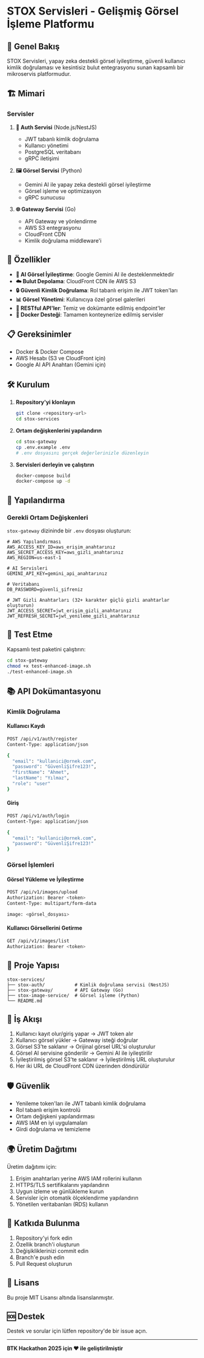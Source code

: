 # STOX Servisleri - Gelişmiş Görsel İşleme Platformu

## 🌟 Genel Bakış

STOX Servisleri, yapay zeka destekli görsel iyileştirme, güvenli kullanıcı kimlik doğrulaması ve kesintisiz bulut entegrasyonu sunan kapsamlı bir mikroservis platformudur.

## 🏗️ Mimari

### Servisler

1. **🔐 Auth Servisi** (Node.js/NestJS)
   - JWT tabanlı kimlik doğrulama
   - Kullanıcı yönetimi
   - PostgreSQL veritabanı
   - gRPC iletişimi

2. **🖼️ Görsel Servisi** (Python)
   - Gemini AI ile yapay zeka destekli görsel iyileştirme
   - Görsel işleme ve optimizasyon
   - gRPC sunucusu

3. **🌐 Gateway Servisi** (Go)
   - API Gateway ve yönlendirme
   - AWS S3 entegrasyonu
   - CloudFront CDN
   - Kimlik doğrulama middleware'i

## 🚀 Özellikler

- **🤖 AI Görsel İyileştirme**: Google Gemini AI ile desteklenmektedir
- **☁️ Bulut Depolama**: CloudFront CDN ile AWS S3
- **🔒 Güvenli Kimlik Doğrulama**: Rol tabanlı erişim ile JWT token'ları
- **📊 Görsel Yönetimi**: Kullanıcıya özel görsel galerileri
- **🎯 RESTful API'ler**: Temiz ve dokümante edilmiş endpoint'ler
- **🐳 Docker Desteği**: Tamamen konteynerize edilmiş servisler

## 📋 Gereksinimler

- Docker & Docker Compose
- AWS Hesabı (S3 ve CloudFront için)
- Google AI API Anahtarı (Gemini için)

## 🛠️ Kurulum

1. **Repository'yi klonlayın**
   ```bash
   git clone <repository-url>
   cd stox-services
   ```

2. **Ortam değişkenlerini yapılandırın**
   ```bash
   cd stox-gateway
   cp .env.example .env
   # .env dosyasını gerçek değerlerinizle düzenleyin
   ```

3. **Servisleri derleyin ve çalıştırın**
   ```bash
   docker-compose build
   docker-compose up -d
   ```

## 🔧 Yapılandırma

### Gerekli Ortam Değişkenleri

`stox-gateway` dizininde bir `.env` dosyası oluşturun:

```env
# AWS Yapılandırması
AWS_ACCESS_KEY_ID=aws_erişim_anahtarınız
AWS_SECRET_ACCESS_KEY=aws_gizli_anahtarınız
AWS_REGION=us-east-1

# AI Servisleri
GEMINI_API_KEY=gemini_api_anahtarınız

# Veritabanı
DB_PASSWORD=güvenli_şifreniz

# JWT Gizli Anahtarları (32+ karakter güçlü gizli anahtarlar oluşturun)
JWT_ACCESS_SECRET=jwt_erişim_gizli_anahtarınız
JWT_REFRESH_SECRET=jwt_yenileme_gizli_anahtarınız
```

## 🧪 Test Etme

Kapsamlı test paketini çalıştırın:

```bash
cd stox-gateway
chmod +x test-enhanced-image.sh
./test-enhanced-image.sh
```

## 📚 API Dokümantasyonu

### Kimlik Doğrulama

#### Kullanıcı Kaydı
```bash
POST /api/v1/auth/register
Content-Type: application/json

{
  "email": "kullanici@ornek.com",
  "password": "GüvenliŞifre123!",
  "firstName": "Ahmet",
  "lastName": "Yılmaz",
  "role": "user"
}
```

#### Giriş
```bash
POST /api/v1/auth/login
Content-Type: application/json

{
  "email": "kullanici@ornek.com",
  "password": "GüvenliŞifre123!"
}
```

### Görsel İşlemleri

#### Görsel Yükleme ve İyileştirme
```bash
POST /api/v1/images/upload
Authorization: Bearer <token>
Content-Type: multipart/form-data

image: <görsel_dosyası>
```

#### Kullanıcı Görsellerini Getirme
```bash
GET /api/v1/images/list
Authorization: Bearer <token>
```

## 📁 Proje Yapısı

```
stox-services/
├── stox-auth/           # Kimlik doğrulama servisi (NestJS)
├── stox-gateway/        # API Gateway (Go)
├── stox-image-service/  # Görsel işleme (Python)
└── README.md
```

## 🔄 İş Akışı

1. Kullanıcı kayıt olur/giriş yapar → JWT token alır
2. Kullanıcı görsel yükler → Gateway isteği doğrular
3. Görsel S3'te saklanır → Orijinal görsel URL'si oluşturulur
4. Görsel AI servisine gönderilir → Gemini AI ile iyileştirilir
5. İyileştirilmiş görsel S3'te saklanır → İyileştirilmiş URL oluşturulur
6. Her iki URL de CloudFront CDN üzerinden döndürülür

## 🛡️ Güvenlik

- Yenileme token'ları ile JWT tabanlı kimlik doğrulama
- Rol tabanlı erişim kontrolü
- Ortam değişkeni yapılandırması
- AWS IAM en iyi uygulamaları
- Girdi doğrulama ve temizleme

## 🌍 Üretim Dağıtımı

Üretim dağıtımı için:

1. Erişim anahtarları yerine AWS IAM rollerini kullanın
2. HTTPS/TLS sertifikalarını yapılandırın
3. Uygun izleme ve günlükleme kurun
4. Servisler için otomatik ölçeklendirme yapılandırın
5. Yönetilen veritabanları (RDS) kullanın

## 🤝 Katkıda Bulunma

1. Repository'yi fork edin
2. Özellik branch'i oluşturun
3. Değişikliklerinizi commit edin
4. Branch'e push edin
5. Pull Request oluşturun

## 📄 Lisans

Bu proje MIT Lisansı altında lisanslanmıştır.

## 🆘 Destek

Destek ve sorular için lütfen repository'de bir issue açın.

---

**BTK Hackathon 2025 için ❤️ ile geliştirilmiştir**
